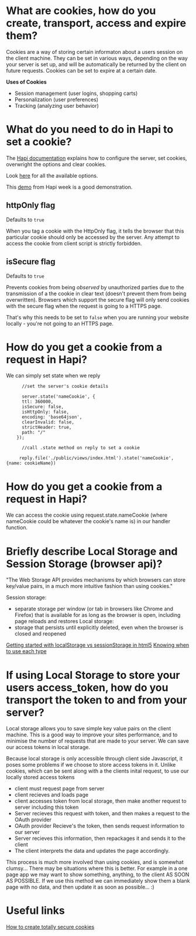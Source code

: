 # What are cookies, how do you create, transport, access and expire them?
  Cookies are a way of storing certain informaton about a users session on the client machine.
  They can be set in various ways, depending on the way your server is set up, and will be automatically be returned by the client on future requests.
  Cookies can be set to expire at a certain date.
  
**Uses of Cookies**  
- Session management (user logins, shopping carts)
- Personalization (user preferences)
- Tracking (analyzing user behavior)

# What do you need to do in Hapi to set a cookie?
The [Hapi documentation](http://hapijs.com/tutorials/cookies?lang=en_US) explains how to configure the server, set cookies, overwright the options and clear cookies.

Look [here](http://hapijs.com/api#serverstatename-options) for all the available options.

This [demo](https://github.com/limeyb7/cookies-with-hapi-demo) from Hapi week is a good demonstration.

## httpOnly flag
Defaults to `true`

When you tag a cookie with the HttpOnly flag, it tells the browser that this particular cookie should only be accessed by the server. Any attempt to access the cookie from client script is strictly forbidden.

## isSecure flag
Defaults to `true`

Prevents cookies from being _observed_ by unauthorized parties due to the transmission of a the cookie in clear text (doesn't prevent them from being overwritten). Browsers which support the secure flag will only send cookies with the secure flag when the request is going to a HTTPS page.

That's why this needs to be set to `false` when you are running your website locally - you're not going to an HTTPS page.

# How do you get a cookie from a request in Hapi?
  We can simply set state when we reply

```
      //set the server's cookie details

      server.state('nameCookie', {
      ttl: 360000,
      isSecure: false,
      isHttpOnly: false,
      encoding: 'base64json',
      clearInvalid: false,
      strictHeader: true,
      path: "/"
    });

      //call .state method on reply to set a cookie

     reply.file('./public/views/index.html').state('nameCookie', {name: cookieName})
```


# How do you get a cookie from a request in Hapi?

  We can access the cookie using request.state.nameCookie (where nameCookie could be whatever the cookie's name is) in our handler function.

# Briefly describe Local Storage and Session Storage (browser api)?
"The Web Storage API provides mechanisms by which browsers can store key/value pairs, in a much more intuitive fashion than using cookies."

Session storage:
- separate storage per window (or tab in browsers like Chrome and Firefox) that is available for as long as the browser is open, including page reloads and restores
Local storage:
- storage that persists until explicitly deleted, even when the browser is closed and reopened

[Getting started with localStorage vs sessionStorage in html5](http://javascript.tutorialhorizon.com/2015/09/08/getting-started-with-localstorage-vs-sessionstorage-in-html5/)
[Knowing when to use each type](https://github.com/FAC9/READMES/blob/master/hapi/cache-and-cookies.md#when-to-use-sessionstorage)
# If using Local Storage to store your users access_token, how do you transport the token to and from your server?
  Local storage allows you to save simple key value pairs on the client machine. This is a good way to improve your sites performance, and to minimise the number of requests that are made to your server. We can save our access tokens in local storage.

  Because local storage is only accessible through client side Javascript, it poses some problems if we choose to store access tokens in it. Unlike cookies, which can be sent along with a the clients inital request, to use our locally stored access tokens

  - client must request page from server
  - client recieves and loads page
  - client accesses token from local storage, then make another request to server including this token
  - Server recieves this request with token, and then makes a request to the OAuth provider
  - OAuth provider Recieve's the token, then sends request information to our server
  - Server recieves this information, then repackages it and sends it to the client
  - The client interprets the data and updates the page accordingly.

  This process is much more involved than using cookies, and is somewhat clumsy... There may be situations where this is better. For example in a one page app we may want to show something, anything, to the client AS SOON AS POSSIBLE. If we use this method we can immediately show them a blank page with no data, and then update it as soon as possible... :)

# Useful links

[How to create totally secure cookies](http://blog.teamtreehouse.com/how-to-create-totally-secure-cookies)
